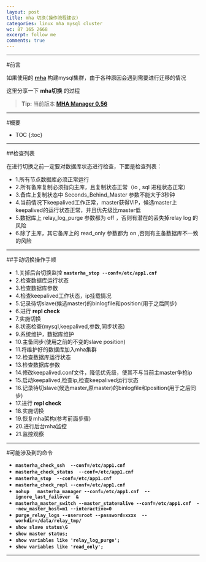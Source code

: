 ```yaml
---
layout: post
title: mha 切换(操作流程建议)
categories: linux mha mysql cluster
wc: 87 165 2668
excerpt: follow me
comments: true
---
```


---

#前言

如果使用的 **[mha][mha]** 构建mysql集群，由于各种原因会遇到需要进行迁移的情况

这里分享一下 **mha切换** 的过程

> **Tip:** 当前版本 **[MHA Manager 0.56][mha]**

---

#概要

* TOC
{:toc}


---

##检查列表


在进行切换之前一定要对数据库状态进行检查，下面是检查列表：

* 1.所有节点数据库必须正常运行
* 2.所有备库复制必须指向主库，且复制状态正常（io , sql 进程状态正常）
* 3.备库上复制状态中 Seconds_Behind_Master 参数不能大于3秒钟
* 4.当前情况下keepalived工作正常，master获得VIP，候选master上keepalived的运行状态正常，并且优先级比master低
* 5.数据库上 relay_log_purge 参数都为 off ，否则有潜在的丢失掉relay log 的风险
* 6.除了主库，其它备库上的 read_only 参数都为 on ,否则有主备数据库不一致的风险

---

##手动切换操作手顺


* 1.关掉后台切换监控 **`masterha_stop --conf=/etc/app1.cnf`** 
* 2.检查数据库运行状态
* 3.检查数据库参数
* 4.检查keepalived工作状态，ip挂载情况
* 5.记录待切slave(候选master)的binlogfile和position(用于之后同步)
* 6.进行 **repl check**
* 7.实施切换
* 8.状态检查(mysql,keepalived,参数,同步状态)
* 9.系统维护，数据库维护
* 10.主备同步(使用之前的不变的slave position)
* 11.将维护好的数据库加入mha集群
* 12.检查数据库运行状态
* 13.检查数据库参数
* 14.修改keepalived.conf文件，降低优先级，使其不与当前主master争抢ip
* 15.启动keepalived,检查ip,检查keepalived运行状态
* 16.记录待切slave(候选master,原master)的binlogfile和position(用于之后同步)
* 17.进行 **repl check**
* 18.实施切换
* 19.恢复mha架构(参考前面步骤)
* 20.进行后台mha监控
* 21.监控观察


---

#可能涉及到的命令

* **`masterha_check_ssh  --conf=/etc/app1.cnf`**
* **`masterha_check_status  --conf=/etc/app1.cnf`**
* **`masterha_stop  --conf=/etc/app1.cnf`**
* **`masterha_check_repl --conf=/etc/app1.cnf`**
* **`nohup   masterha_manager --conf=/etc/app1.cnf  --ignore_last_failover  &`**
* **`masterha_master_switch --master_state=alive --conf=/etc/app1.cnf  --new_master_host=m1 --interactive=0`**
* **`purge_relay_logs --user=root --password=xxxx  --workdir=/data/relay_tmp/`**
* **`show slave status\G`**
* **`show master status;`**
* **`show variables like 'relay_log_purge';`**
* **`show variables like 'read_only';`**


---
[mha]:https://code.google.com/p/mysql-master-ha/

